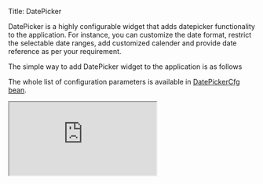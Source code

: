 Title: DatePicker


DatePicker is a highly configurable widget that adds datepicker functionality to the application. For instance, you can customize the date format, restrict the selectable date ranges, add customized calender and provide date reference as per your requirement.

The simple way to add DatePicker widget to the application is as follows

<script src='http://snippets.ariatemplates.com/snippets/%VERSION%/widgets/datepicker/Snippet.tpl' defer></script>

The whole list of configuration parameters is available in [DatePickerCfg bean](http://ariatemplates.com/api/#aria.widgets.CfgBeans:DatePickerCfg ).

<iframe class='samples' src='http://snippets.ariatemplates.com/samples/%VERSION%/widgets/datepicker/' />

For Instance,you can also add a customized calender to select the date.

<script src='http://snippets.ariatemplates.com/snippets/%VERSION%/widgets/datepicker/Snippet.tpl' defer></script>

<iframe class='samples' src='http://snippets.ariatemplates.com/samples/%VERSION%/widgets/datepicker/customized/' />

## Output of DatePicker with reference
Enter date in the first date picker and the successive datepickers takes the previously entered date as the reference date when the user input is +/-N. If not date is specified then current date will be taken into account. 

<iframe class='samples' src='http://snippets.ariatemplates.com/samples/%VERSION%/widgets/datepicker/reference/' />